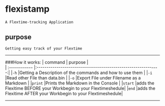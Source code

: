 # flexistamp
    A Flextime-tracking Application
## purpose
    Getting easy track of your Flextime

___
###How it works:
| command       | purpose                                                        |           
| :------------ |:--------------------------------------------------------------:|
|`-h`           |Getting a Description of the commands and how to use them       |
|`-i`           |Read other File than data.bin                                   |
|`-o`           |Export File under Filename as a Markdown                        |
|`print`        |Prints the Markdown in the Console                              |
|`start`        |adds the Flexitime BEFORE your Workbegin to your Flextimeshedule|
|`end`          |adds the Flexitime AFTER  your Workbegin to your Flextimeshedule|
___